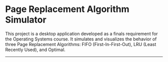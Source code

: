 # Page Replacement Algorithm Simulator
This project is a desktop application developed as a finals requirement for the Operating Systems course. It simulates and visualizes the behavior of three Page Replacement Algorithms: FIFO (First-In-First-Out), LRU (Least Recently Used), and Optimal.
___
